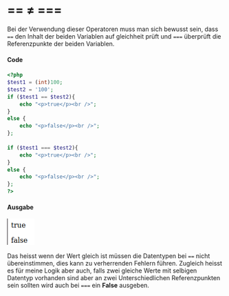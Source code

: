 # == ≠ ===

Bei der Verwendung dieser Operatoren muss man sich bewusst sein, dass ``==`` den Inhalt der beiden Variablen auf gleichheit prüft und ``===`` überprüft die Referenzpunkte der beiden Variablen.

<!-- tabs:start -->

#### **Code**

```php
<?php
$test1 = (int)100;
$test2 = '100';
if ($test1 == $test2){
    echo "<p>true</p><br />";
}
else {
    echo "<p>false</p><br />";
};

if ($test1 === $test2){
    echo "<p>true</p><br />";
}
else {
    echo "<p>false</p><br />";
};
?>
```

#### **Ausgabe**

![Ausgabe des Codes](../pics/gleichheit.png)

<!-- tabs:end -->

Das heisst wenn der Wert gleich ist müssen die Datentypen bei ``==`` nicht übereinstimmen, dies kann zu verherrenden Fehlern führen. Zugleich heisst es für meine Logik aber auch, falls zwei gleiche Werte mit selbigen Datentyp vorhanden sind aber an zwei Unterschiedlichen Referenzpunkten sein sollten wird auch bei ``===`` ein **False** ausgeben.
